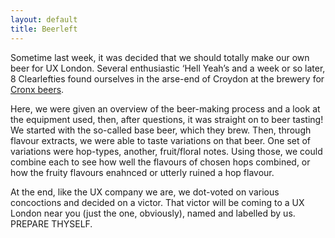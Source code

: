 ```yaml
---
layout: default
title: Beerleft
---
```


Sometime last week, it was decided that we should totally make our own beer for UX London. Several enthusiastic ‘Hell Yeah’s and a week or so later, 8 Clearlefties found ourselves in the arse-end of Croydon at the brewery for [Cronx beers](http://www.thecronx.com/).

Here, we were given an overview of the beer-making process and a look at the equipment used, then, after questions, it was straight on to beer tasting! We started with the so-called base beer, which they brew. Then, through flavour extracts, we were able to taste variations on that beer. One set of variations were hop-types, another, fruit/floral notes. Using those, we could combine each to see how well the flavours of chosen hops combined, or how the fruity flavours enahnced or utterly ruined a hop flavour.

At the end, like the UX company we are, we dot-voted on various concoctions and decided on a victor. That victor will be coming to a UX London near you (just the one, obviously), named and labelled by us. PREPARE THYSELF.